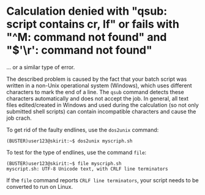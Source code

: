 # Calculation denied with "qsub: script contains cr, lf" or fails with "^M: command not found" and "$'\r': command not found"

... or a similar type of error.

The described problem is caused by the fact that your batch script was written in a non-Unix operational system (Windows), which uses different characters to mark the end of a line. The `qsub` command detects these characters automatically and does not accept the job. In general, all text files edited/created in Windows and used during the calculation (so not only submitted shell scripts) can contain incompatible characters and cause the job crach.

To get rid of the faulty endlines, use the `dos2unix` command:

    (BUSTER)user123@skirit:~$ dos2unix myscriph.sh

To test for the type of endlines, use the command `file`:

    (BUSTER)user123@skirit:~$ file myscriph.sh
    myscript.sh: UTF-8 Unicode text, with CRLF line terminators

If the `file` command reports `CRLF line terminators`, your script needs to be converted to run on Linux. 

